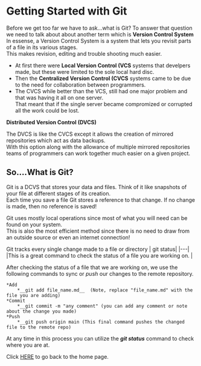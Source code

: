 # Getting Started with Git

Before we get too far we have to ask...what is Git? 
To answer that question we need to talk about about another term which is **Version Control System**
    In essense, a Version Control System is a system that lets you revisit parts of a file in its various stages.  
    This makes revision, editing and trouble shooting much easier.  

* At first there were **Local Version Control (VCS** systems that develpers made, but these were limited to the sole local hard disc.  
* Then the **Centralized Version Control (CVCS** systems came to be due to the need for collaboration between programmers.  
* The CVCS while better than the VCS, still had one major problem and that was having it all on one server.  
    That meant that if the single server became compromized or corrupted all the work could be lost.  

**Distributed Version Control (DVCS)**

The DVCS is like the CVCS except it allows the creation of mirrored repositories which act as data backups.  
With this option along with the allowance of multiple mirrored repositories teams of programmers can work together much easier on a given project.  

## So....What is Git?

Git is a DCVS that stores your data and files.  Think of it like snapshots of your file at different stages of its creation.  
Each time you save a file Git stores a reference to that change.  If no change is made, then no reference is saved! 

Git uses mostly local operations since most of what you will need can be found on your system.  
This is also the most efficient method since there is no need to draw from an outside source or even an internet connection! 

Git tracks every single change made to a file or directory
| git status|
|---|
|This is a great command to check the status of a file you are working on. |

After checking the status of a file that we are working on, we use the following commands to sync or *push* our changes to the remote repository. 

    *Add
        *__git add file_name.md__  (Note, replace "file_name.md" with the file you are adding)
    *Commit
        *__git commit -m "any comment" (you can add any comment or note about the change you made)
    *Push
        *__git push origin main (This final command pushes the changed file to the remote repo)

At any time in this process you can utilize the *__git status__* command to check where you are at.  





Click [HERE](README.md) to go back to the home page.